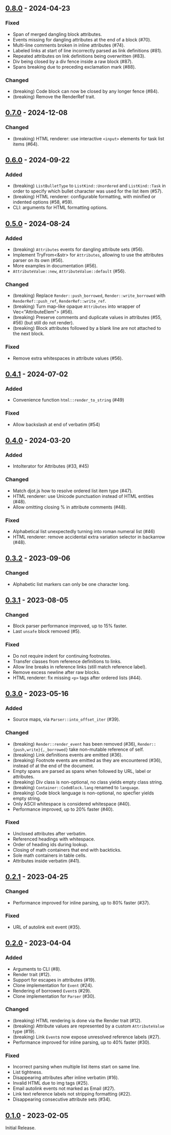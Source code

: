 ## [0.8.0](https://github.com/hellux/jotdown/releases/tag/0.8.0) - 2024-04-23

### Fixed

- Span of merged dangling block attributes.
- Events missing for dangling attributes at the end of a block (#70).
- Multi-line comments broken in inline attributes (#74).
- Labeled links at start of line incorrectly parsed as link definitions (#81).
- Repeated attributes on link definitions being overwritten (#83).
- Div being closed by a div fence inside a raw block (#87).
- Spans breaking due to preceding exclamation mark (#88).

### Changed

- (breaking) Code block can now be closed by any longer fence (#84).
- (breaking) Remove the RenderRef trait.

## [0.7.0](https://github.com/hellux/jotdown/releases/tag/0.7.0) - 2024-12-08

### Changed

- (breaking) HTML renderer: use interactive `<input>` elements for task list items (#64).

## [0.6.0](https://github.com/hellux/jotdown/releases/tag/0.6.0) - 2024-09-22

### Added

- (breaking) `ListBulletType` to `ListKind::Unordered` and `ListKind::Task` in
  order to specify which bullet character was used for the list item (#57).
- (breaking) HTML renderer: configurable formatting, with minified or indented
  options (#58, #59).
- CLI: arguments for HTML formatting options.

## [0.5.0](https://github.com/hellux/jotdown/releases/tag/0.5.0) - 2024-08-24

### Added

- (breaking) `Attributes` events for dangling attribute sets (#56).
- Implement TryFrom<&str> for `Attributes`, allowing to use the attributes
  parser on its own (#56).
- More examples in documentation (#56).
- `AttributeValue::new`, `AttributeValue::default` (#56).

### Changed

- (breaking) Replace `Render::push_borrowed`, `Render::write_borrowed` with
  `RenderRef::push_ref`, `RenderRef::write_ref`.
- (breaking) Turn map-like opaque `Attributes` into wrapper of Vec<"AttributeElem"> (#56).
- (breaking) Preserve comments and duplicate values in attributes (#55, #56)
  (but still do not render).
- (breaking) Block attributes followed by a blank line are not attached to the next block.

### Fixed

- Remove extra whitespaces in attribute values (#56).

## [0.4.1](https://github.com/hellux/jotdown/releases/tag/0.4.1) - 2024-07-02

### Added

- Convenience function `html::render_to_string` (#49)

### Fixed

- Allow backslash at end of verbatim (#54)

## [0.4.0](https://github.com/hellux/jotdown/releases/tag/0.4.0) - 2024-03-20

### Added

- IntoIterator for Attributes (#33, #45)

### Changed

- Match djot.js how to resolve ordered list item type (#47).
- HTML renderer: use Unicode punctuation instead of HTML entities (#48).
- Allow omitting closing % in attribute comments (#48).

### Fixed

- Alphabetical list unexpectedly turning into roman numeral list (#46)
- HTML renderer: remove accidental extra variation selector in backarrow (#48).

## [0.3.2](https://github.com/hellux/jotdown/releases/tag/0.3.2) - 2023-09-06

### Changed

- Alphabetic list markers can only be one character long.

## [0.3.1](https://github.com/hellux/jotdown/releases/tag/0.3.1) - 2023-08-05

### Changed

- Block parser performance improved, up to 15% faster.
- Last `unsafe` block removed (#5).

### Fixed

- Do not require indent for continuing footnotes.
- Transfer classes from reference definitions to links.
- Allow line breaks in reference links (still match reference label).
- Remove excess newline after raw blocks.
- HTML renderer: fix missing `<p>` tags after ordered lists (#44).

## [0.3.0](https://github.com/hellux/jotdown/releases/tag/0.3.0) - 2023-05-16

### Added

- Source maps, via `Parser::into_offset_iter` (#39).

### Changed

- (breaking) `Render::render_event` has been removed (#36),
  `Render::{push,write}{,_borrowed}` take non-mutable reference of self.
- (breaking) Link definitions events are emitted (#36).
- (breaking) Footnote events are emitted as they are encountered (#36), instead
  of at the end of the document.
- Empty spans are parsed as spans when followed by URL, label or attributes.
- (breaking) Div class is non-optional, no class yields empty class string.
- (breaking) `Container::CodeBlock.lang` renamed to `language`.
- (breaking) Code block language is non-optional, no specfier yields empty
  string.
- Only ASCII whitespace is considered whitespace (#40).
- Performance improved, up to 20% faster (#40).

### Fixed

- Unclosed attributes after verbatim.
- Referenced headings with whitespace.
- Order of heading ids during lookup.
- Closing of math containers that end with backticks.
- Sole math containers in table cells.
- Attributes inside verbatim (#41).

## [0.2.1](https://github.com/hellux/jotdown/releases/tag/0.2.1) - 2023-04-25

### Changed

- Performance improved for inline parsing, up to 80% faster (#37).

### Fixed

- URL of autolink exit event (#35).

## [0.2.0](https://github.com/hellux/jotdown/releases/tag/0.2.0) - 2023-04-04

### Added

- Arguments to CLI (#8).
- Render trait (#12).
- Support for escapes in attributes (#19).
- Clone implementation for `Event` (#24).
- Rendering of borrowed `Event`s (#29).
- Clone implementation for `Parser` (#30).

### Changed

- (breaking) HTML rendering is done via the Render trait (#12).
- (breaking) Attribute values are represented by a custom `AttributeValue` type
  (#19).
- (breaking) Link `Event`s now expose unresolved reference labels (#27).
- Performance improved for inline parsing, up to 40% faster (#30).

### Fixed

- Incorrect parsing when multiple list items start on same line.
- List tightness.
- Disappearing attributes after inline verbatim (#16).
- Invalid HTML due to img tags (#25).
- Email autolink events not marked as Email (#27).
- Link text reference labels not stripping formatting (#22).
- Disappearing consecutive attribute sets (#34).

## [0.1.0](https://github.com/hellux/jotdown/releases/tag/0.1.0) - 2023-02-05

Initial Release.
